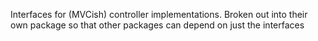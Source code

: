 Interfaces for (MVCish) controller implementations. Broken out into their own package so that other packages can depend on just the interfaces
